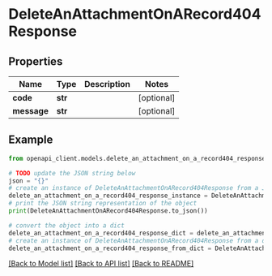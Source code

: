 # DeleteAnAttachmentOnARecord404Response


## Properties

Name | Type | Description | Notes
------------ | ------------- | ------------- | -------------
**code** | **str** |  | [optional] 
**message** | **str** |  | [optional] 

## Example

```python
from openapi_client.models.delete_an_attachment_on_a_record404_response import DeleteAnAttachmentOnARecord404Response

# TODO update the JSON string below
json = "{}"
# create an instance of DeleteAnAttachmentOnARecord404Response from a JSON string
delete_an_attachment_on_a_record404_response_instance = DeleteAnAttachmentOnARecord404Response.from_json(json)
# print the JSON string representation of the object
print(DeleteAnAttachmentOnARecord404Response.to_json())

# convert the object into a dict
delete_an_attachment_on_a_record404_response_dict = delete_an_attachment_on_a_record404_response_instance.to_dict()
# create an instance of DeleteAnAttachmentOnARecord404Response from a dict
delete_an_attachment_on_a_record404_response_from_dict = DeleteAnAttachmentOnARecord404Response.from_dict(delete_an_attachment_on_a_record404_response_dict)
```
[[Back to Model list]](../README.md#documentation-for-models) [[Back to API list]](../README.md#documentation-for-api-endpoints) [[Back to README]](../README.md)


